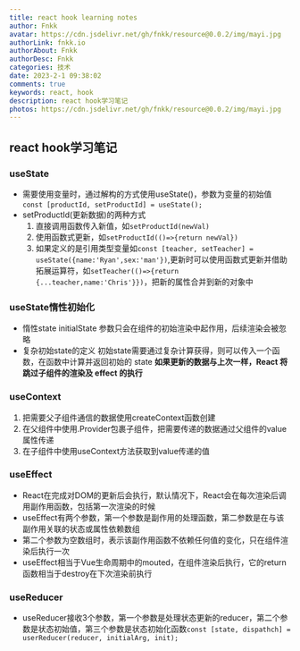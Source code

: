 ```yaml
---
title: react hook learning notes
author: Fnkk
avatar: https://cdn.jsdelivr.net/gh/fnkk/resource@0.0.2/img/mayi.jpg
authorLink: fnkk.io
authorAbout: Fnkk
authorDesc: Fnkk
categories: 技术
date: 2023-2-1 09:38:02
comments: true
keywords: react, hook
description: react hook学习笔记
photos: https://cdn.jsdelivr.net/gh/fnkk/resource@0.0.2/img/mayi.jpg
---
```

## react hook学习笔记
### useState
- 需要使用变量时，通过解构的方式使用useState()，参数为变量的初始值`const [productId, setProductId] = useState();`
- setProductId(更新数据)的两种方式
    1. 直接调用函数传入新值，如`setProductId(newVal)`
    2. 使用函数式更新，如`setProductId(()=>{return newVal})`
    3. 如果定义的是引用类型变量如`const [teacher, setTeacher] = useState({name:'Ryan',sex:'man'})`,更新时可以使用函数式更新并借助拓展运算符，如`setTeacher(()=>{return {...teacher,name:'Chris'}})`，把新的属性合并到新的对象中
### useState惰性初始化
- 惰性state
    initialState 参数只会在组件的初始渲染中起作用，后续渲染会被忽略
- 复杂初始state的定义
    初始state需要通过复杂计算获得，则可以传入一个函数，在函数中计算并返回初始的 state
    **如果更新的数据与上次一样，React 将跳过子组件的渲染及 effect 的执行**
### useContext
1. 把需要父子组件通信的数据使用createContext函数创建
2. 在父组件中使用.Provider包裹子组件，把需要传递的数据通过父组件的value属性传递
3. 在子组件中使用useContext方法获取到value传递的值
### useEffect
- React在完成对DOM的更新后会执行，默认情况下，React会在每次渲染后调用副作用函数，包括第一次渲染的时候
- useEffect有两个参数，第一个参数是副作用的处理函数，第二参数是在与该副作用关联的状态或属性依赖数组
- 第二个参数为空数组时，表示该副作用函数不依赖任何值的变化，只在组件渲染后执行一次
- useEffect相当于Vue生命周期中的mouted，在组件渲染后执行，它的return函数相当于destroy在下次渲染前执行
### useReducer
- useReducer接收3个参数，第一个参数是处理状态更新的reducer，第二个参数是状态初始值，第三个参数是状态初始化函数`const [state, dispathch] = userReducer(reducer, initialArg, init);`